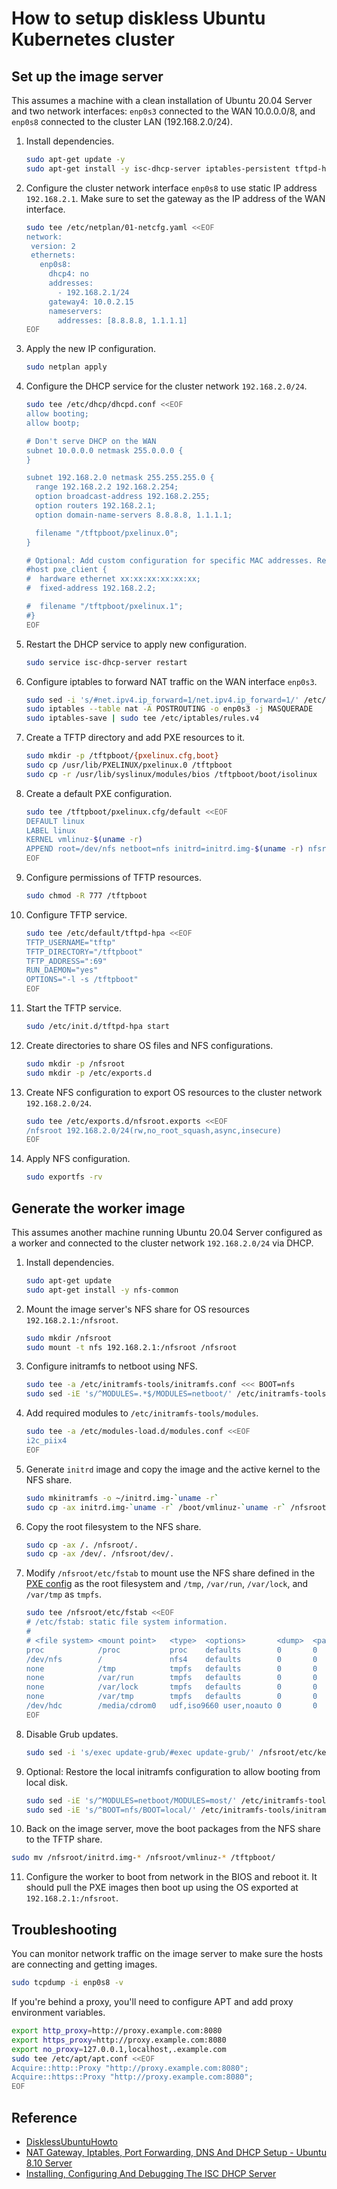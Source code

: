 # How to setup diskless Ubuntu Kubernetes cluster

## Set up the image server

This assumes a machine with a clean installation of Ubuntu 20.04 Server and two network interfaces: `enp0s3` connected to the WAN 10.0.0.0/8, and `enp0s8` connected to the cluster LAN (192.168.2.0/24).

1. Install dependencies.

   ```sh
   sudo apt-get update -y
   sudo apt-get install -y isc-dhcp-server iptables-persistent tftpd-hpa syslinux pxelinux nfs-kernel-server initramfs-tools
   ```

2. Configure the cluster network interface `enp0s8` to use static IP address `192.168.2.1`. Make sure to set the gateway as the IP address of the WAN interface.

   ```sh
   sudo tee /etc/netplan/01-netcfg.yaml <<EOF
   network:
    version: 2
    ethernets:
      enp0s8:
        dhcp4: no
        addresses:
          - 192.168.2.1/24
        gateway4: 10.0.2.15
        nameservers:
          addresses: [8.8.8.8, 1.1.1.1]
   EOF
   ```

3. Apply the new IP configuration.

   ```sh
   sudo netplan apply
   ```

4. Configure the DHCP service for the cluster network `192.168.2.0/24`.

   ```sh
   sudo tee /etc/dhcp/dhcpd.conf <<EOF
   allow booting;
   allow bootp;

   # Don't serve DHCP on the WAN
   subnet 10.0.0.0 netmask 255.0.0.0 {
   }

   subnet 192.168.2.0 netmask 255.255.255.0 {
     range 192.168.2.2 192.168.2.254;
     option broadcast-address 192.168.2.255;
     option routers 192.168.2.1;
     option domain-name-servers 8.8.8.8, 1.1.1.1;

     filename "/tftpboot/pxelinux.0";
   }

   # Optional: Add custom configuration for specific MAC addresses. Replace x's accordingly.
   #host pxe_client {
   #  hardware ethernet xx:xx:xx:xx:xx:xx;
   #  fixed-address 192.168.2.2;

   #  filename "/tftpboot/pxelinux.1";
   #}
   EOF
   ```

5. Restart the DHCP service to apply new configuration.

   ```sh
   sudo service isc-dhcp-server restart
   ```

6. Configure iptables to forward NAT traffic on the WAN interface `enp0s3`.

   ```sh
   sudo sed -i 's/#net.ipv4.ip_forward=1/net.ipv4.ip_forward=1/' /etc/sysctl.conf
   sudo iptables --table nat -A POSTROUTING -o enp0s3 -j MASQUERADE
   sudo iptables-save | sudo tee /etc/iptables/rules.v4
   ```

7. Create a TFTP directory and add PXE resources to it.

   ```sh
   sudo mkdir -p /tftpboot/{pxelinux.cfg,boot}
   sudo cp /usr/lib/PXELINUX/pxelinux.0 /tftpboot
   sudo cp -r /usr/lib/syslinux/modules/bios /tftpboot/boot/isolinux
   ```

   <a name="pxe-config"></a>
8. Create a default PXE configuration.

   ```sh
   sudo tee /tftpboot/pxelinux.cfg/default <<EOF
   DEFAULT linux
   LABEL linux
   KERNEL vmlinuz-$(uname -r)
   APPEND root=/dev/nfs netboot=nfs initrd=initrd.img-$(uname -r) nfsroot=192.168.2.1:/nfsroot ip=dhcp rw debug
   EOF
   ```

9. Configure permissions of TFTP resources.

   ```sh
   sudo chmod -R 777 /tftpboot
   ```

10. Configure TFTP service.

    ```sh
    sudo tee /etc/default/tftpd-hpa <<EOF
    TFTP_USERNAME="tftp"
    TFTP_DIRECTORY="/tftpboot"
    TFTP_ADDRESS=":69"
    RUN_DAEMON="yes"
    OPTIONS="-l -s /tftpboot"
    EOF
    ```

11. Start the TFTP service.

    ```sh
    sudo /etc/init.d/tftpd-hpa start
    ```

12. Create directories to share OS files and NFS configurations.

    ```sh
    sudo mkdir -p /nfsroot
    sudo mkdir -p /etc/exports.d
    ```

13. Create NFS configuration to export OS resources to the cluster network `192.168.2.0/24`.

    ```sh
    sudo tee /etc/exports.d/nfsroot.exports <<EOF
    /nfsroot 192.168.2.0/24(rw,no_root_squash,async,insecure)
    EOF
    ```

14. Apply NFS configuration.

    ```sh
    sudo exportfs -rv
    ```

## Generate the worker image

This assumes another machine running Ubuntu 20.04 Server configured as a worker and connected to the cluster network `192.168.2.0/24` via DHCP.

1. Install dependencies.

   ```sh
   sudo apt-get update
   sudo apt-get install -y nfs-common
   ```

2. Mount the image server's NFS share for OS resources `192.168.2.1:/nfsroot`.

   ```sh
   sudo mkdir /nfsroot
   sudo mount -t nfs 192.168.2.1:/nfsroot /nfsroot
   ```

3. Configure initramfs to netboot using NFS.

   ```sh
   sudo tee -a /etc/initramfs-tools/initramfs.conf <<< BOOT=nfs
   sudo sed -iE 's/^MODULES=.*$/MODULES=netboot/' /etc/initramfs-tools/initramfs.conf
   ```

4. Add required modules to `/etc/initramfs-tools/modules`.

   ```sh
   sudo tee -a /etc/modules-load.d/modules.conf <<EOF
   i2c_piix4
   EOF
   ```

5. Generate `initrd` image and copy the image and the active kernel to the NFS share.

   ```sh
   sudo mkinitramfs -o ~/initrd.img-`uname -r`
   sudo cp -ax initrd.img-`uname -r` /boot/vmlinuz-`uname -r` /nfsroot/
   ```

6. Copy the root filesystem to the NFS share.

   ```sh
   sudo cp -ax /. /nfsroot/.
   sudo cp -ax /dev/. /nfsroot/dev/.
   ```

7. Modify `/nfsroot/etc/fstab` to mount use the NFS share defined in the [PXE config](#pxe-config) as the root filesystem and `/tmp`, `/var/run`, `/var/lock`, and `/var/tmp` as `tmpfs`.

   ```sh
   sudo tee /nfsroot/etc/fstab <<EOF
   # /etc/fstab: static file system information.
   #
   # <file system> <mount point>   <type>  <options>       <dump>  <pass>
   proc            /proc           proc    defaults        0       0
   /dev/nfs        /               nfs4    defaults        0       0
   none            /tmp            tmpfs   defaults        0       0
   none            /var/run        tmpfs   defaults        0       0
   none            /var/lock       tmpfs   defaults        0       0
   none            /var/tmp        tmpfs   defaults        0       0
   /dev/hdc        /media/cdrom0   udf,iso9660 user,noauto 0       0
   EOF
   ```

8. Disable Grub updates.

    ```sh
    sudo sed -i 's/exec update-grub/#exec update-grub/' /nfsroot/etc/kernel/postinst.d/zz-update-grub
    ```

9. Optional: Restore the local initramfs configuration to allow booting from local disk.

   ```sh
   sudo sed -iE 's/^MODULES=netboot/MODULES=most/' /etc/initramfs-tools/initramfs.conf
   sudo sed -iE 's/^BOOT=nfs/BOOT=local/' /etc/initramfs-tools/initramfs.conf
   ```

10. Back on the image server, move the boot packages from the NFS share to the TFTP share.

   ```sh
   sudo mv /nfsroot/initrd.img-* /nfsroot/vmlinuz-* /tftpboot/
   ```

<!--
9.  Edit network settings in `/nfsroot/etc/netplan/00-installer-config.yaml` so we're not making unnecessary DHCP requests.

   ```sh
   network:
     ethernets:
       enp0s3:
         dhcp4: false
     version: 2
   ```
-->

11. Configure the worker to boot from network in the BIOS and reboot it. It should pull the PXE images then boot up using the OS exported at `192.168.2.1:/nfsroot`.

## Troubleshooting

You can monitor network traffic on the image server to make sure the hosts are connecting and getting images.

```sh
sudo tcpdump -i enp0s8 -v
```

If you're behind a proxy, you'll need to configure APT and add proxy environment variables.

```sh
export http_proxy=http://proxy.example.com:8080
export https_proxy=http://proxy.example.com:8080
export no_proxy=127.0.0.1,localhost,.example.com
sudo tee /etc/apt/apt.conf <<EOF
Acquire::http::Proxy "http://proxy.example.com:8080";
Acquire::https::Proxy "http://proxy.example.com:8080";
EOF
```

## Reference

- [DisklessUbuntuHowto](https://help.ubuntu.com/community/DisklessUbuntuHowto)
- [NAT Gateway, Iptables, Port Forwarding, DNS And DHCP Setup - Ubuntu 8.10 Server](https://www.howtoforge.com/nat-gateway-iptables-port-forwarding-dns-and-dhcp-setup-ubuntu-8.10-server)
- [Installing, Configuring And Debugging The ISC DHCP Server](https://prefetch.net/articles/iscdhcpd.html)
